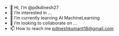 - 👋 Hi, I’m @pdkdinesh27
- 👀 I’m interested in ...
- 🌱 I’m currently learning AI MachineLearning
- 💞️ I’m looking to collaborate on ...
- 📫 How to reach me pdineshkumarit18@gmail.com

<!---
pdkdinesh27/pdkdinesh27 is a ✨ special ✨ repository because its `README.md` (this file) appears on your GitHub profile.
You can click the Preview link to take a look at your changes.
--->
